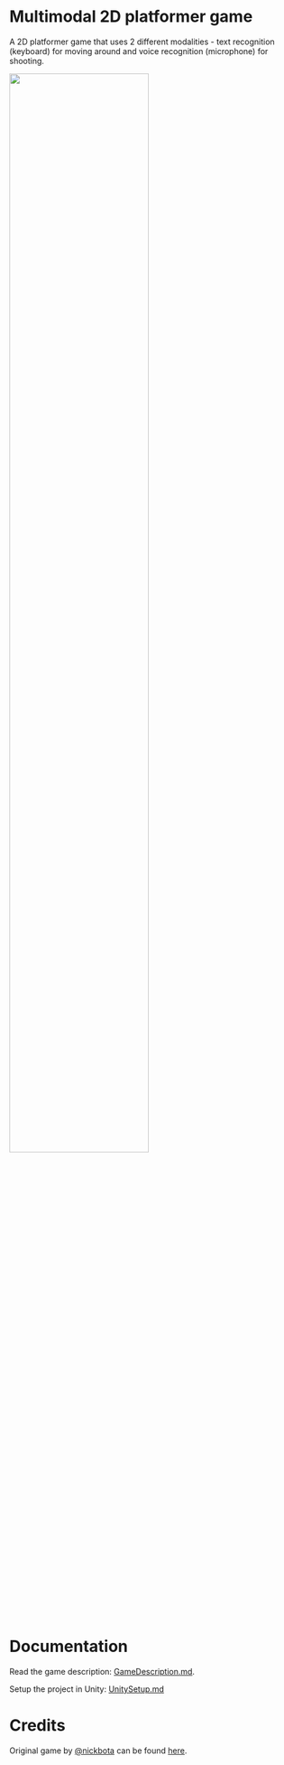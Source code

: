 # Multimodal 2D platformer game

A 2D platformer game that uses 2 different modalities - text recognition (keyboard) for moving around and voice recognition (microphone) for shooting.


<img src="https://user-images.githubusercontent.com/79105432/178453326-48144301-cd5d-442d-8719-19d3851a011e.png" width=70% height=70%>

# Documentation
Read the game description: [GameDescription.md](https://github.com/MMIMOOC/Multimodal-2D-Platformer/blob/main/GameDescription.md).

Setup the project in Unity: [UnitySetup.md](https://github.com/MMIMOOC/Multimodal-2D-Platformer/blob/main/UnitySetup.md)

# Credits

Original game by [@nickbota](https://github.com/nickbota) can be found [here](https://github.com/nickbota/Unity-Platformer-Episode-13).
